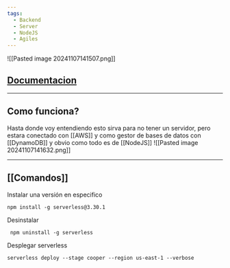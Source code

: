 ```yaml
---
tags:
  - Backend
  - Server
  - NodeJS
  - Agiles
---
```

![[Pasted image 20241107141507.png]]

## [Documentacion](https://www.serverless.com/framework/docs)



---
## Como funciona?
Hasta donde voy entendiendo esto sirva para no tener un servidor, pero estara conectado con [[AWS]] y como gestor de bases de datos con [[DynamoDB]] y obvio como todo es de [[NodeJS]]
![[Pasted image 20241107141632.png]]



---
## [[Comandos]]
Instalar una versión en especifico
```shell
npm install -g serverless@3.30.1
```

Desinstalar
```Shell
 npm uninstall -g serverless
```

Desplegar serverless
```Shell
serverless deploy --stage cooper --region us-east-1 --verbose
```



